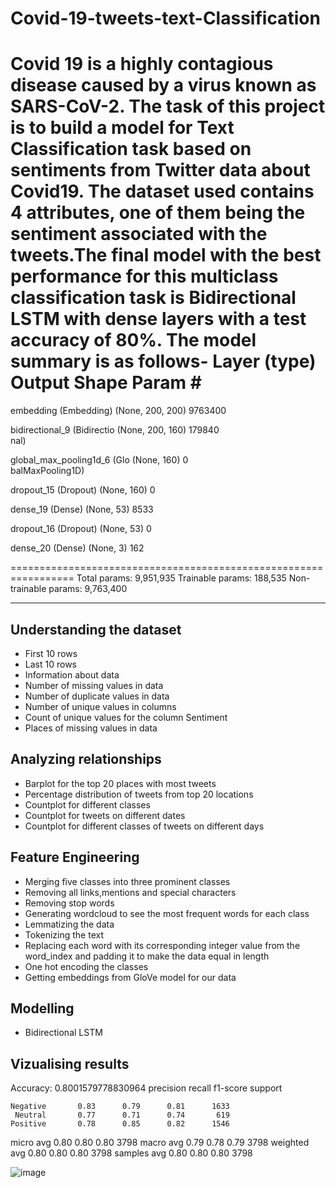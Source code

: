 # Covid-19-tweets-text-Classification
Covid 19 is a highly contagious disease caused by a virus known as SARS-CoV-2. The task of this project is to build a model for Text Classification task based on sentiments from Twitter data about Covid19. The dataset used contains 4 attributes, one of them being the sentiment associated with the tweets.The final model with the best performance for this multiclass classification task is Bidirectional LSTM with dense layers with a test accuracy of 80%. The model summary is as follows-
 Layer (type)                Output Shape              Param #   
=================================================================
 embedding (Embedding)       (None, 200, 200)          9763400   
                                                                 
 bidirectional_9 (Bidirectio  (None, 200, 160)         179840    
 nal)                                                            
                                                                 
 global_max_pooling1d_6 (Glo  (None, 160)              0         
 balMaxPooling1D)                                                
                                                                 
 dropout_15 (Dropout)        (None, 160)               0         
                                                                 
 dense_19 (Dense)            (None, 53)                8533      
                                                                 
 dropout_16 (Dropout)        (None, 53)                0         
                                                                 
 dense_20 (Dense)            (None, 3)                 162       
                                                                 
=================================================================
Total params: 9,951,935
Trainable params: 188,535
Non-trainable params: 9,763,400
_________________________________________________________________
## Understanding the dataset
- First 10 rows
- Last 10 rows
- Information about data
- Number of missing values in data
- Number of duplicate values in data
- Number of unique values in columns
- Count of unique values for the column Sentiment
- Places of missing values in data
## Analyzing relationships
- Barplot for the top 20 places with most tweets
- Percentage distribution of tweets from top 20 locations
- Countplot for different classes
- Countplot for tweets on different dates
- Countplot for different classes of tweets on different days
## Feature Engineering
- Merging five classes into three prominent classes
- Removing all links,mentions and special characters
- Removing stop words
- Generating wordcloud to see the most frequent words for each class
- Lemmatizing the data
- Tokenizing the text
- Replacing each word with its corresponding integer value from the word_index and padding it to make the data equal in length
- One hot encoding the classes
- Getting embeddings from GloVe model for our data
## Modelling
- Bidirectional LSTM
## Vizualising results
Accuracy: 0.8001579778830964
              precision    recall  f1-score   support

    Negative       0.83      0.79      0.81      1633
     Neutral       0.77      0.71      0.74       619
    Positive       0.78      0.85      0.82      1546

   micro avg       0.80      0.80      0.80      3798
   macro avg       0.79      0.78      0.79      3798
weighted avg       0.80      0.80      0.80      3798
 samples avg       0.80      0.80      0.80      3798

![image](https://user-images.githubusercontent.com/73664577/149682989-156a4256-f6c8-435c-b9ae-7d907e5f7e7f.png)

